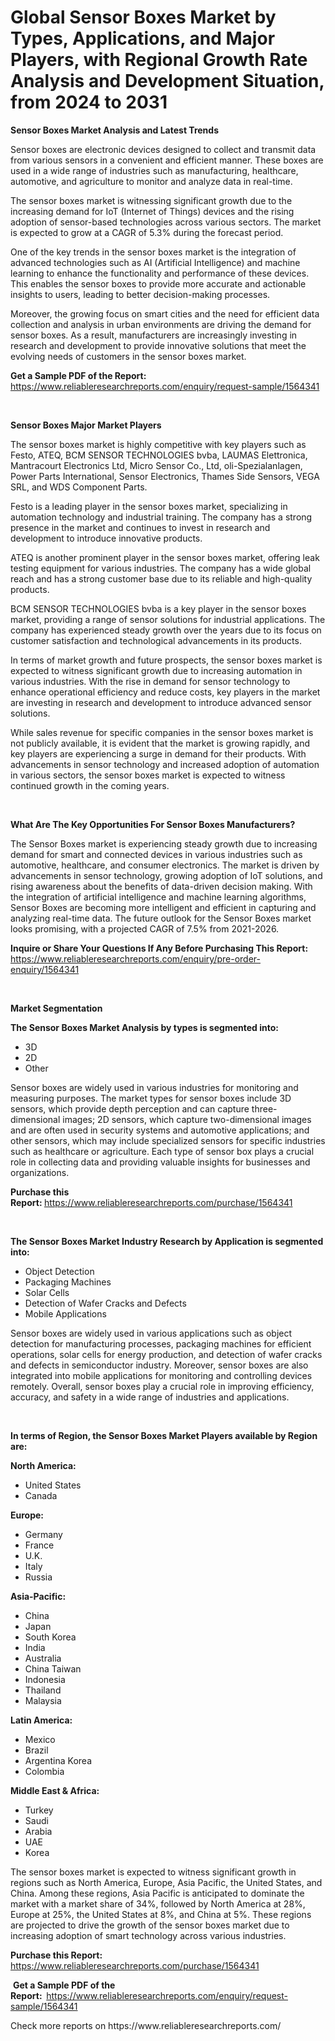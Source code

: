 <p><h1>Global Sensor Boxes Market by Types, Applications, and Major Players, with Regional Growth Rate Analysis and Development Situation, from 2024 to 2031</h1></p><p><strong>Sensor Boxes Market Analysis and Latest Trends</strong></p>
<p><p>Sensor boxes are electronic devices designed to collect and transmit data from various sensors in a convenient and efficient manner. These boxes are used in a wide range of industries such as manufacturing, healthcare, automotive, and agriculture to monitor and analyze data in real-time.</p><p>The sensor boxes market is witnessing significant growth due to the increasing demand for IoT (Internet of Things) devices and the rising adoption of sensor-based technologies across various sectors. The market is expected to grow at a CAGR of 5.3% during the forecast period.</p><p>One of the key trends in the sensor boxes market is the integration of advanced technologies such as AI (Artificial Intelligence) and machine learning to enhance the functionality and performance of these devices. This enables the sensor boxes to provide more accurate and actionable insights to users, leading to better decision-making processes.</p><p>Moreover, the growing focus on smart cities and the need for efficient data collection and analysis in urban environments are driving the demand for sensor boxes. As a result, manufacturers are increasingly investing in research and development to provide innovative solutions that meet the evolving needs of customers in the sensor boxes market.</p></p>
<p><strong>Get a Sample PDF of the Report:&nbsp;</strong> <a href="https://www.reliableresearchreports.com/enquiry/request-sample/1564341">https://www.reliableresearchreports.com/enquiry/request-sample/1564341</a></p>
<p>&nbsp;</p>
<p><strong>Sensor Boxes Major Market Players</strong></p>
<p><p>The sensor boxes market is highly competitive with key players such as Festo, ATEQ, BCM SENSOR TECHNOLOGIES bvba, LAUMAS Elettronica, Mantracourt Electronics Ltd, Micro Sensor Co., Ltd, oli-Spezialanlagen, Power Parts International, Sensor Electronics, Thames Side Sensors, VEGA SRL, and WDS Component Parts.</p><p>Festo is a leading player in the sensor boxes market, specializing in automation technology and industrial training. The company has a strong presence in the market and continues to invest in research and development to introduce innovative products.</p><p>ATEQ is another prominent player in the sensor boxes market, offering leak testing equipment for various industries. The company has a wide global reach and has a strong customer base due to its reliable and high-quality products.</p><p>BCM SENSOR TECHNOLOGIES bvba is a key player in the sensor boxes market, providing a range of sensor solutions for industrial applications. The company has experienced steady growth over the years due to its focus on customer satisfaction and technological advancements in its products.</p><p>In terms of market growth and future prospects, the sensor boxes market is expected to witness significant growth due to increasing automation in various industries. With the rise in demand for sensor technology to enhance operational efficiency and reduce costs, key players in the market are investing in research and development to introduce advanced sensor solutions.</p><p>While sales revenue for specific companies in the sensor boxes market is not publicly available, it is evident that the market is growing rapidly, and key players are experiencing a surge in demand for their products. With advancements in sensor technology and increased adoption of automation in various sectors, the sensor boxes market is expected to witness continued growth in the coming years.</p></p>
<p>&nbsp;</p>
<p><strong>What Are The Key Opportunities For Sensor Boxes Manufacturers?</strong></p>
<p><p>The Sensor Boxes market is experiencing steady growth due to increasing demand for smart and connected devices in various industries such as automotive, healthcare, and consumer electronics. The market is driven by advancements in sensor technology, growing adoption of IoT solutions, and rising awareness about the benefits of data-driven decision making. With the integration of artificial intelligence and machine learning algorithms, Sensor Boxes are becoming more intelligent and efficient in capturing and analyzing real-time data. The future outlook for the Sensor Boxes market looks promising, with a projected CAGR of 7.5% from 2021-2026.</p></p>
<p><strong>Inquire or Share Your Questions If Any Before Purchasing This Report:</strong> <a href="https://www.reliableresearchreports.com/enquiry/pre-order-enquiry/1564341">https://www.reliableresearchreports.com/enquiry/pre-order-enquiry/1564341</a></p>
<p>&nbsp;</p>
<p><strong>Market Segmentation</strong></p>
<p><strong>The Sensor Boxes Market Analysis by types is segmented into:</strong></p>
<p><ul><li>3D</li><li>2D</li><li>Other</li></ul></p>
<p><p>Sensor boxes are widely used in various industries for monitoring and measuring purposes. The market types for sensor boxes include 3D sensors, which provide depth perception and can capture three-dimensional images; 2D sensors, which capture two-dimensional images and are often used in security systems and automotive applications; and other sensors, which may include specialized sensors for specific industries such as healthcare or agriculture. Each type of sensor box plays a crucial role in collecting data and providing valuable insights for businesses and organizations.</p></p>
<p><strong>Purchase this Report:&nbsp;</strong><a href="https://www.reliableresearchreports.com/purchase/1564341">https://www.reliableresearchreports.com/purchase/1564341</a></p>
<p>&nbsp;</p>
<p><strong>The Sensor Boxes Market Industry Research by Application is segmented into:</strong></p>
<p><ul><li>Object Detection</li><li>Packaging Machines</li><li>Solar Cells</li><li>Detection of Wafer Cracks and Defects</li><li>Mobile Applications</li></ul></p>
<p><p>Sensor boxes are widely used in various applications such as object detection for manufacturing processes, packaging machines for efficient operations, solar cells for energy production, and detection of wafer cracks and defects in semiconductor industry. Moreover, sensor boxes are also integrated into mobile applications for monitoring and controlling devices remotely. Overall, sensor boxes play a crucial role in improving efficiency, accuracy, and safety in a wide range of industries and applications.</p></p>
<p>&nbsp;</p>
<p><strong>In terms of Region, the Sensor Boxes Market Players available by Region are:</strong></p>
<p>
    <p> <strong> North America: </strong>
        <ul>
            <li>United States</li>
            <li>Canada</li>
        </ul>
        </p> 
    <p> <strong> Europe: </strong>
        <ul>
            <li>Germany</li>
            <li>France</li>
            <li>U.K.</li>
            <li>Italy</li>
            <li>Russia</li>
        </ul>
        </p> 
    <p> <strong> Asia-Pacific: </strong>
        <ul>
            <li>China</li>
            <li>Japan</li>
            <li>South Korea</li>
            <li>India</li>
            <li>Australia</li>
            <li>China Taiwan</li>
            <li>Indonesia</li>
            <li>Thailand</li>
            <li>Malaysia</li>
        </ul>
        </p> 
    <p> <strong> Latin America: </strong>
        <ul>
            <li>Mexico</li>
            <li>Brazil</li>
            <li>Argentina Korea</li>
            <li>Colombia</li>
        </ul>
        </p> 
    <p> <strong> Middle East & Africa: </strong>
        <ul>
            <li>Turkey</li>
            <li>Saudi</li>
            <li>Arabia</li>
            <li>UAE</li>
            <li>Korea</li>
        </ul>
    </p>
    </p>
<p><p>The sensor boxes market is expected to witness significant growth in regions such as North America, Europe, Asia Pacific, the United States, and China. Among these regions, Asia Pacific is anticipated to dominate the market with a market share of 34%, followed by North America at 28%, Europe at 25%, the United States at 8%, and China at 5%. These regions are projected to drive the growth of the sensor boxes market due to increasing adoption of smart technology across various industries.</p></p>
<p><strong>Purchase this Report: </strong><a href="https://www.reliableresearchreports.com/purchase/1564341">https://www.reliableresearchreports.com/purchase/1564341</a></p>
<p>&nbsp;<strong>Get a Sample PDF of the Report:&nbsp;&nbsp;</strong><a href="https://www.reliableresearchreports.com/enquiry/request-sample/1564341">https://www.reliableresearchreports.com/enquiry/request-sample/1564341</a></p>
<p><strong></strong></p>
<p>Check more reports on https://www.reliableresearchreports.com/</p>
